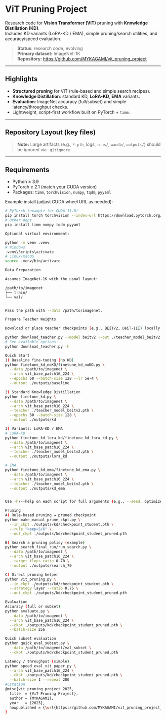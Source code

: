 # ViT Pruning Project

Research code for **Vision Transformer (ViT)** pruning with **Knowledge Distillation (KD)**.  
Includes KD variants (LoRA-KD / EMA), simple pruning/search utilities, and accuracy/speed evaluation.

> **Status:** research code, evolving  
> **Primary dataset:** ImageNet-1K  
> **Repository:** https://github.com/MYKAGAMI/vit_pruning_project

---

## Highlights

- **Structured pruning** for ViT (rule-based and simple search recipes).
- **Knowledge Distillation**: standard KD, **LoRA-KD**, **EMA** variants.
- **Evaluation**: ImageNet accuracy (full/subset) and simple latency/throughput checks.
- Lightweight, script-first workflow built on PyTorch + `timm`.

---

## Repository Layout (key files)


> **Note:** Large artifacts (e.g., `*.pth`, logs, `runs/`, `wandb/`, `outputs/`) should be ignored via `.gitignore`.

---

## Requirements

- Python ≥ 3.9
- PyTorch ≥ 2.1 (match your CUDA version)
- Packages: `timm`, `torchvision`, `numpy`, `tqdm`, `pyyaml`

Example install (adjust CUDA wheel URL as needed):
```bash
# PyTorch (example for CUDA 11.8)
pip install torch torchvision --index-url https://download.pytorch.org/whl/cu118
# Other deps
pip install timm numpy tqdm pyyaml

Optional virtual environment:

python -m venv .venv
# Windows
.venv\Scripts\activate
# Linux/macOS
source .venv/bin/activate

Data Preparation

Assumes ImageNet-1K with the usual layout:

/path/to/imagenet
├── train/
└── val/


Pass the path with --data /path/to/imagenet.

Prepare Teacher Weights

Download or place teacher checkpoints (e.g., BEiTv2, DeiT-III) locally.

python download_teacher.py --model beitv2 --out ./teacher_model_beitv2.pth
# See available options:
python download_teacher.py -h

Quick Start
1) Baseline fine-tuning (no KD)
python finetune_kd_noKD/finetune_kd_noKD.py \
  --data /path/to/imagenet \
  --arch vit_base_patch16_224 \
  --epochs 50 --batch-size 128 --lr 5e-4 \
  --output ./outputs/baseline

2) Standard Knowledge Distillation
python finetune_kd.py \
  --data /path/to/imagenet \
  --arch vit_base_patch16_224 \
  --teacher ./teacher_model_beitv2.pth \
  --epochs 50 --batch-size 128 \
  --output ./outputs/kd

3) Variants: LoRA-KD / EMA
# LoRA-KD
python finetune_kd_lora_kd/finetune_kd_lora_kd.py \
  --data /path/to/imagenet \
  --arch vit_base_patch16_224 \
  --teacher ./teacher_model_beitv2.pth \
  --output ./outputs/lora_kd

# EMA
python finetune_kd_ema/finetune_kd_ema.py \
  --data /path/to/imagenet \
  --arch vit_base_patch16_224 \
  --teacher ./teacher_model_beitv2.pth \
  --output ./outputs/kd_ema


Use -h/--help on each script for full arguments (e.g., --seed, optimizer/scheduler, KD temperature --T, KD weight --alpha, AMP, etc.).

Pruning
A) Rule-based pruning → pruned checkpoint
python make_manual_prune_ckpt.py \
  --in_ckpt ./outputs/kd/checkpoint_student.pth \
  --rule "keep=5/6" \
  --out_ckpt ./outputs/kd/checkpoint_student_pruned.pth

B) Search a pruning policy (example)
python search_final_run/run_search.py \
  --data /path/to/imagenet \
  --arch vit_base_patch16_224 \
  --target_flops_ratio 0.70 \
  --output ./outputs/search_70

C) Direct pruning helper
python vit_pruning.py \
  --in_ckpt ./outputs/kd/checkpoint_student.pth \
  --strategy layer --ratio 0.75 \
  --out_ckpt ./outputs/kd/checkpoint_student_pruned.pth

Evaluation
Accuracy (full or subset)
python evaluate.py \
  --data /path/to/imagenet \
  --arch vit_base_patch16_224 \
  --ckpt ./outputs/kd/checkpoint_student_pruned.pth \
  --batch-size 256

Quick subset evaluation
python quick_eval_subset.py \
  --data /path/to/imagenet/val_subset \
  --ckpt ./outputs/kd/checkpoint_student_pruned.pth

Latency / throughput (simple)
python speed_eval_vit_paper.py \
  --arch vit_base_patch16_224 \
  --ckpt ./outputs/kd/checkpoint_student_pruned.pth \
  --batch-size 1 --repeat 200
#Citation
@misc{vit_pruning_project_2025,
  title  = {ViT Pruning Project},
  author = {MYKAGAMI},
  year   = {2025},
  howpublished = {\url{https://github.com/MYKAGAMI/vit_pruning_project}}
}

